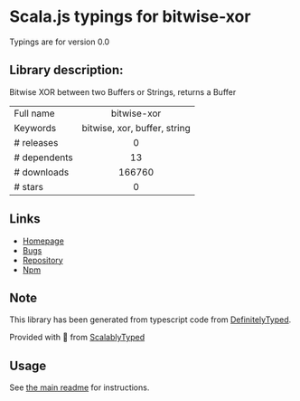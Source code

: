 
# Scala.js typings for bitwise-xor

Typings are for version 0.0

## Library description:
Bitwise XOR between two Buffers or Strings, returns a Buffer

|                    |                 |
| ------------------ | :-------------: |
| Full name          | bitwise-xor |
| Keywords           | bitwise, xor, buffer, string |
| # releases         | 0 |
| # dependents       | 13 |
| # downloads        | 166760 |
| # stars            | 0 |

## Links
- [Homepage](https://github.com/czzarr/node-bitwise-xor)
- [Bugs](https://github.com/czzarr/node-bitwise-xor/issues)
- [Repository](https://github.com/czzarr/node-bitwise-xor)
- [Npm](https://www.npmjs.com/package/bitwise-xor)
    


## Note
This library has been generated from typescript code from [DefinitelyTyped](https://definitelytyped.org).

Provided with :purple_heart: from [ScalablyTyped](https://github.com/oyvindberg/ScalablyTyped)

## Usage
See [the main readme](../../readme.md) for instructions.


